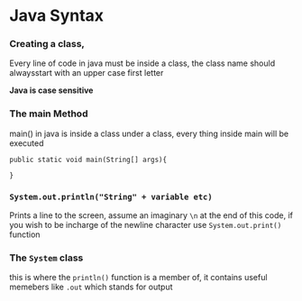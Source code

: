 # Java Syntax

### Creating a class,

Every line of code in java must be inside a class, the class name should alwaysstart with an upper case first letter

**Java is case sensitive**

### The main Method

main() in java is inside a class under a class, every thing inside main will be executed

```
public static void main(String[] args){

}
```

### `System.out.println("String" + variable etc)`

Prints a line to the screen, assume an imaginary `\n` at the end of this code, if you wish to be incharge of the newline character use `System.out.print()` function

### The `System` class

this is where the `println()` function is a member of, it contains useful memebers like `.out` which stands for output
